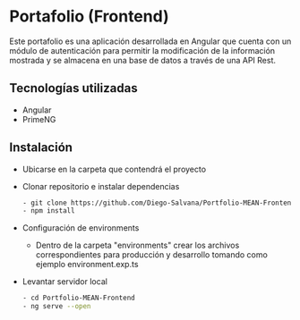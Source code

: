 # Portafolio (Frontend)

Este portafolio es una aplicación desarrollada en Angular que cuenta con un módulo de autenticación para permitir la modificación de la información mostrada y se almacena en una base de datos a través de una API Rest.

## Tecnologías utilizadas

-  Angular
-  PrimeNG

## Instalación

-  Ubicarse en la carpeta que contendrá el proyecto
-  Clonar repositorio e instalar dependencias

   ```bash
   - git clone https://github.com/Diego-Salvana/Portfolio-MEAN-Frontend.git
   - npm install
   ```
-  Configuración de environments
   -  Dentro de la carpeta "environments" crear los archivos correspondientes para producción y desarrollo tomando como ejemplo environment.exp.ts
-  Levantar servidor local

   ```bash
   - cd Portfolio-MEAN-Frontend
   - ng serve --open
   ```
